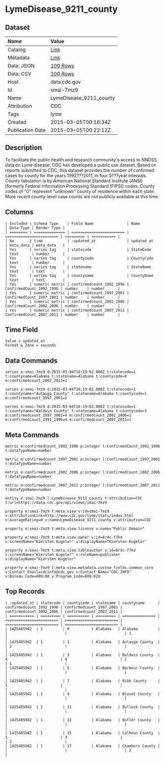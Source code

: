 # LymeDisease_9211_county

## Dataset

| Name | Value |
| :--- | :---- |
| Catalog | [Link](https://catalog.data.gov/dataset/lymedisease-9211-county) |
| Metadata | [Link](https://data.cdc.gov/api/views/smai-7mz9) |
| Data: JSON | [100 Rows](https://data.cdc.gov/api/views/smai-7mz9/rows.json?max_rows=100) |
| Data: CSV | [100 Rows](https://data.cdc.gov/api/views/smai-7mz9/rows.csv?max_rows=100) |
| Host | data.cdc.gov |
| Id | smai-7mz9 |
| Name | LymeDisease_9211_county |
| Attribution | CDC |
| Tags | lyme |
| Created | 2015-03-05T00:18:34Z |
| Publication Date | 2015-03-05T00:22:12Z |

## Description

To facilitate the public health and research community's access to NNDSS data on Lyme disease, CDC has developed a public use dataset. Based on reports submitted to CDC, this dataset provides the number of confirmed cases by county for the years 1992???2011, in four 5???year intervals. County tabulation is by American National Standard Institute (ANSI) [formerly Federal Information Processing Standard (FIPS)] codes. County codes of "0" represent "unknown" county of residence within each state. More recent county-level case counts are not publicly available at this time.

## Columns

```ls
| Included | Schema Type    | Field Name               | Name                     | Data Type | Render Type |
| ======== | ============== | ======================== | ======================== | ========= | =========== |
| No       | time           | :updated_at              | updated_at               | meta_data | meta_data   |
| Yes      | series tag     | statecode                | StateCode                | text      | number      |
| Yes      | series tag     | countycode               | CountyCode               | text      | number      |
| Yes      | series tag     | statename                | StateName                | text      | text        |
| Yes      | series tag     | countyname               | CountyName               | text      | text        |
| Yes      | numeric metric | confirmedcount_1992_1996 | ConfirmedCount_1992_1996 | number    | number      |
| Yes      | numeric metric | confirmedcount_1997_2001 | ConfirmedCount_1997_2001 | number    | number      |
| Yes      | numeric metric | confirmedcount_2002_2006 | ConfirmedCount_2002_2006 | number    | number      |
| Yes      | numeric metric | confirmedcount_2007_2011 | ConfirmedCount_2007_2011 | number    | number      |
```

## Time Field

```ls
Value = updated_at
Format & Zone = seconds
```

## Data Commands

```ls
series e:smai-7mz9 d:2015-03-04T16:19:02.000Z t:statecode=1 t:countyname=Alabama t:statename=Alabama t:countycode=0 m:confirmedcount_2007_2011=1

series e:smai-7mz9 d:2015-03-04T16:19:02.000Z t:statecode=1 t:countyname="Autauga County" t:statename=Alabama t:countycode=1 m:confirmedcount_1997_2001=2

series e:smai-7mz9 d:2015-03-04T16:19:02.000Z t:statecode=1 t:countyname="Baldwin County" t:statename=Alabama t:countycode=3 m:confirmedcount_1997_2001=4 m:confirmedcount_2002_2006=1 m:confirmedcount_1992_1996=4 m:confirmedcount_2007_2011=1
```

## Meta Commands

```ls
metric m:confirmedcount_1992_1996 p:integer l:ConfirmedCount_1992_1996 t:dataTypeName=number

metric m:confirmedcount_1997_2001 p:integer l:ConfirmedCount_1997_2001 t:dataTypeName=number

metric m:confirmedcount_2002_2006 p:integer l:ConfirmedCount_2002_2006 t:dataTypeName=number

metric m:confirmedcount_2007_2011 p:integer l:ConfirmedCount_2007_2011 t:dataTypeName=number

entity e:smai-7mz9 l:LymeDisease_9211_county t:attribution=CDC t:url=https://data.cdc.gov/api/views/smai-7mz9

property e:smai-7mz9 t:meta.view v:id=smai-7mz9 v:attributionLink=http://www.cdc.gov/lyme/stats/index.html v:averageRating=0 v:name=LymeDisease_9211_county v:attribution=CDC

property e:smai-7mz9 t:meta.view.license v:name="Public Domain"

property e:smai-7mz9 t:meta.view.owner v:id=8r4c-f7kd v:screenName="Kiersten Kugeler" v:displayName="Kiersten Kugeler"

property e:smai-7mz9 t:meta.view.tableauthor v:id=8r4c-f7kd v:screenName="Kiersten Kugeler" v:roleName=publisher v:displayName="Kiersten Kugeler"

property e:smai-7mz9 t:meta.view.metadata.custom_fields.common_core v:Contact_Email=cdcinfo@cdc.gov v:Contact_Name="CDC INFO" v:Bureau_Code=009:00 v:Program_Code=009:020
```

## Top Records

```ls
| :updated_at | statecode | countycode | statename | countyname      | confirmedcount_1992_1996 | confirmedcount_1997_2001 | confirmedcount_2002_2006 | confirmedcount_2007_2011 | 
| =========== | ========= | ========== | ========= | =============== | ======================== | ======================== | ======================== | ======================== | 
| 1425485942  | 1         | 0          | Alabama   | Alabama         |                          |                          |                          | 1                        | 
| 1425485942  | 1         | 1          | Alabama   | Autauga County  |                          | 2                        |                          |                          | 
| 1425485942  | 1         | 3          | Alabama   | Baldwin County  | 4                        | 4                        | 1                        | 1                        | 
| 1425485942  | 1         | 5          | Alabama   | Barbour County  |                          |                          |                          |                          | 
| 1425485942  | 1         | 7          | Alabama   | Bibb County     | 1                        |                          |                          |                          | 
| 1425485942  | 1         | 9          | Alabama   | Blount County   |                          |                          |                          |                          | 
| 1425485942  | 1         | 11         | Alabama   | Bullock County  |                          |                          |                          |                          | 
| 1425485942  | 1         | 13         | Alabama   | Butler County   |                          |                          |                          |                          | 
| 1425485942  | 1         | 15         | Alabama   | Calhoun County  | 1                        | 3                        |                          | 2                        | 
| 1425485942  | 1         | 17         | Alabama   | Chambers County |                          |                          |                          | 2                        | 
```